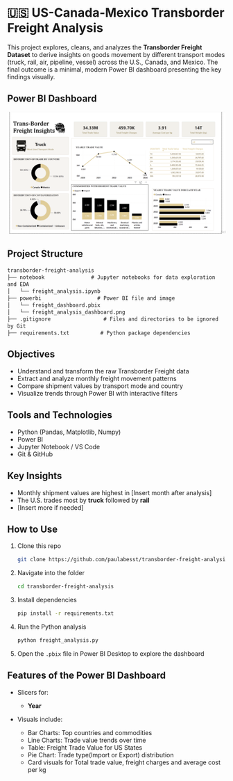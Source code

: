 # 🇺🇸 US-Canada-Mexico Transborder Freight Analysis

This project explores, cleans, and analyzes the **Transborder Freight Dataset** to derive insights on goods movement by different transport modes (truck, rail, air, pipeline, vessel) across the U.S., Canada, and Mexico. The final outcome is a minimal, modern Power BI dashboard presenting the key findings visually.

## Power BI Dashboard

![Dashboard Screenshot](dashboard.png)  

## Project Structure

```
transborder-freight-analysis
├── notebook               # Jupyter notebooks for data exploration and EDA
│   └── freight_analysis.ipynb
├── powerbi                  # Power BI file and image
│   └── freight_dashboard.pbix
│   └── freight_analysis_dashboard.png
├── .gitignore                 # Files and directories to be ignored by Git
├── requirements.txt          # Python package dependencies

```

## Objectives

- Understand and transform the raw Transborder Freight data
- Extract and analyze monthly freight movement patterns
- Compare shipment values by transport mode and country
- Visualize trends through Power BI with interactive filters

## Tools and Technologies

- Python (Pandas, Matplotlib, Numpy)
- Power BI
- Jupyter Notebook / VS Code
- Git & GitHub

## Key Insights

- Monthly shipment values are highest in [Insert month after analysis]
- The U.S. trades most by **truck** followed by **rail**
- [Insert more if needed]

## How to Use

1. Clone this repo  
   ```bash
   git clone https://github.com/paulabesst/transborder-freight-analysis.git
   ```

2. Navigate into the folder  
   ```bash
   cd transborder-freight-analysis
   ```

3. Install dependencies  
   ```bash
   pip install -r requirements.txt
   ```

4. Run the Python analysis  
   ```bash
   python freight_analysis.py
   ```

5. Open the `.pbix` file in Power BI Desktop to explore the dashboard

## Features of the Power BI Dashboard

- Slicers for:
  - **Year**

- Visuals include:
  - Bar Charts: Top countries and commodities
  - Line Charts: Trade value trends over time
  - Table: Freight Trade Value for US States
  - Pie Chart: Trade type(Import or Export) distribution
  - Card visuals for Total trade value, freight charges and average cost per kg


